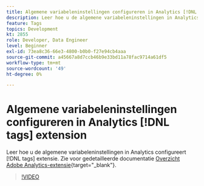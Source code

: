```yaml
---
title: Algemene variabeleninstellingen configureren in Analytics [!DNL tags] extension
description: Leer hoe u de algemene variabeleninstellingen in Analytics configureert [!DNL tags] extensie.
feature: Tags
topics: Development
kt: 2855
role: Developer, Data Engineer
level: Beginner
exl-id: 73ea8c36-66e3-4800-b0b0-f27e94cb4aaa
source-git-commit: a45667a8d7ccb46b9e33bd11a78fac9714a61df5
workflow-type: tm+mt
source-wordcount: '49'
ht-degree: 0%

---
```


# Algemene variabeleninstellingen configureren in Analytics [!DNL tags] extension

Leer hoe u de algemene variabeleninstellingen in Analytics configureert [!DNL tags] extensie. Zie voor gedetailleerde documentatie [Overzicht Adobe Analytics-extensie](https://experienceleague.adobe.com/docs/experience-platform/tags/extensions/client/analytics/overview.html?lang=nl-NL){target="_blank"}.

>[!VIDEO](https://video.tv.adobe.com/v/27181/?quality=12&learn=on)

